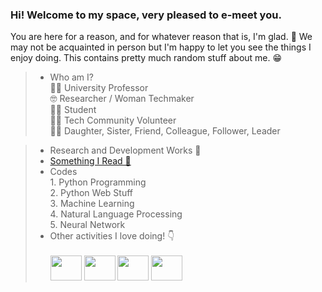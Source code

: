 ### Hi! Welcome to my space, very pleased to e-meet you. 
You are here for a reason, and for whatever reason that is, I'm glad. 🥂 We may not be acquainted in person but I'm happy to let you see the things I enjoy doing. This contains pretty much random stuff about me. 😁

> * Who am I? \
    👩‍🏫 University Professor \
    🤓     Researcher / Woman Techmaker \
    👩‍🎓 Student \
    👩‍💻 Tech Community Volunteer \
    🧝‍♀️   Daughter, Sister, Friend, Colleague, Follower, Leader
    
> *  Research and Development Works 💪
> * [Something I Read 🥱](./pages/readings.md) 
> *  Codes \
     1. Python Programming \
     2. Python Web Stuff \
     3. Machine Learning \
     4. Natural Language Processing \
     5. Neural Network
> * Other activities I love doing! 👇 \
\
<img src="https://i.pinimg.com/originals/24/ae/8d/24ae8def288851503cf68340df174963.gif" width="50" height="40" /> <img src="https://encrypted-tbn0.gstatic.com/images?q=tbn%3AANd9GcREBhQhWl7EEgnJy0wqTybK282u4wysTHpfbw&usqp=CAU" width="50" height="40" /> <img src="https://static.skaip.org/img/emoticons/180x180/f6fcff/running.gif" width="50" height="40" /> <img src="https://i.pinimg.com/originals/92/91/39/929139ee8f61a83136562818209a5791.gif" width="50" height="40" /> 

